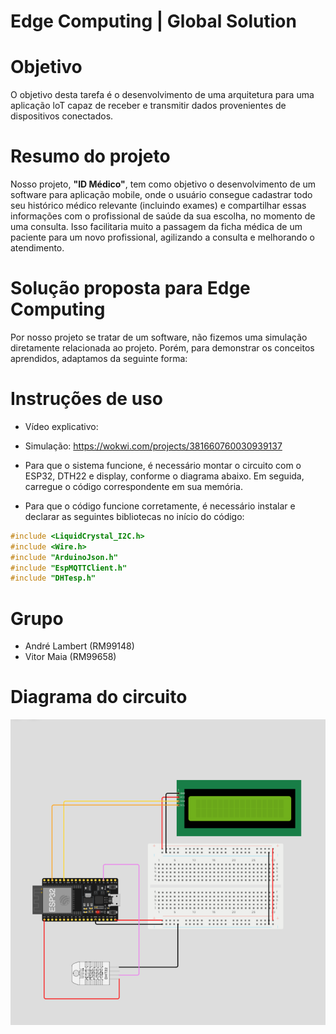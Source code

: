# Edge Computing | Global Solution 

# Objetivo
O objetivo desta tarefa é o desenvolvimento de uma arquitetura para uma aplicação loT capaz de receber e transmitir dados provenientes de dispositivos conectados.

# Resumo do projeto
Nosso projeto, <b>"ID Médico"</b>, tem como objetivo o desenvolvimento de um software para aplicação mobile, onde o usuário consegue cadastrar todo seu histórico médico relevante (incluindo exames) e compartilhar essas informações com o profissional de saúde da sua escolha, no momento de uma consulta. Isso facilitaria muito a passagem da ficha médica de um paciente para um novo profissional, agilizando a consulta e melhorando o atendimento.

# Solução proposta para Edge Computing
Por nosso projeto se tratar de um software, não fizemos uma simulação diretamente relacionada ao projeto. Porém, para demonstrar os conceitos aprendidos, adaptamos da seguinte forma: 




# Instruções de uso 

- Vídeo explicativo: 
- Simulação: https://wokwi.com/projects/381660760030939137

- Para que o sistema funcione, é necessário montar o circuito com o ESP32, DTH22 e display, conforme o diagrama abaixo. Em seguida, carregue o código correspondente em sua memória.
- Para que o código funcione corretamente, é necessário instalar e declarar as seguintes bibliotecas no início do código:

```c
#include <LiquidCrystal_I2C.h>
#include <Wire.h>
#include "ArduinoJson.h"
#include "EspMQTTClient.h"
#include "DHTesp.h"
```

# Grupo
- André Lambert (RM99148)
- Vitor Maia (RM99658)

# Diagrama do circuito
![circuito](circuito.png)
